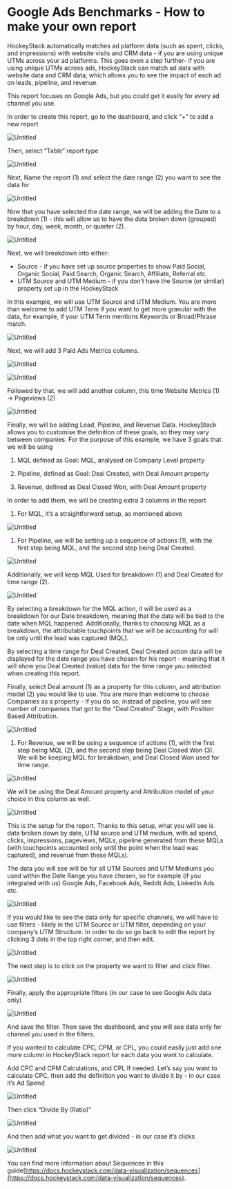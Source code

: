 # Google Ads Benchmarks - How to make your own report

HockeyStack automatically matches ad platform data (such as spent, clicks, and impressions) with website visits and CRM data - if you are using unique UTMs across your ad platforms. This goes even a step further- if you are using unique UTMs across ads, HockeyStack can match ad data with website data and CRM data, which allows you to see the impact of each ad on leads, pipeline, and revenue.

This report focuses on Google Ads, but you could get it easily for every ad channel you use.

In order to create this report, go to the dashboard, and click “+” to add a new report

![Untitled](Google%20Ads%20Benchmarks%20-%20How%20to%20make%20your%20own%20repor%20eff6ec5a37ff4ab2b8bf79fee42a06e4/Untitled.png)

Then, select “Table” report type

![Untitled](Google%20Ads%20Benchmarks%20-%20How%20to%20make%20your%20own%20repor%20eff6ec5a37ff4ab2b8bf79fee42a06e4/Untitled%201.png)

Next, Name the report (1) and select the date range (2) you want to see the data for

![Untitled](Google%20Ads%20Benchmarks%20-%20How%20to%20make%20your%20own%20repor%20eff6ec5a37ff4ab2b8bf79fee42a06e4/Untitled%202.png)

Now that you have selected the date range, we will be adding the Date to a breakdown (1) - this will allow us to have the data broken down (grouped) by hour, day, week, month, or quarter (2).

![Untitled](Google%20Ads%20Benchmarks%20-%20How%20to%20make%20your%20own%20repor%20eff6ec5a37ff4ab2b8bf79fee42a06e4/Untitled%203.png)

Next, we will breakdown into either:

- Source - if you have set up source properties to show Paid Social, Organic Social, Paid Search, Organic Search, Affiliate, Referral etc.
- UTM Source and UTM Medium - if you don’t have the Source (or similar) property set up in the HockeyStack

In this example, we will use UTM Source and UTM Medium. You are more than welcome to add UTM Term if you want to get more granular with the data, for example, if your UTM Term mentions Keywords or Broad/Phrase match.

![Untitled](Google%20Ads%20Benchmarks%20-%20How%20to%20make%20your%20own%20repor%20eff6ec5a37ff4ab2b8bf79fee42a06e4/Untitled%204.png)

Next, we will add 3 Paid Ads Metrics columns.

![Untitled](Google%20Ads%20Benchmarks%20-%20How%20to%20make%20your%20own%20repor%20eff6ec5a37ff4ab2b8bf79fee42a06e4/Untitled%205.png)

![Untitled](Google%20Ads%20Benchmarks%20-%20How%20to%20make%20your%20own%20repor%20eff6ec5a37ff4ab2b8bf79fee42a06e4/Untitled%206.png)

Followed by that, we will add another column, this time Website Metrics (1)  -> Pageviews (2)

![Untitled](Google%20Ads%20Benchmarks%20-%20How%20to%20make%20your%20own%20repor%20eff6ec5a37ff4ab2b8bf79fee42a06e4/Untitled%207.png)

Finally, we will be adding Lead, Pipeline, and Revenue Data. HockeyStack allows you to customise the definition of these goals, so they may vary between companies. For the purpose of this example, we have 3 goals that we will be using

1. MQL defined as Goal: MQL, analysed on Company Level property

2. Pipeline, defined as Goal: Deal Created, with Deal Amount property

3. Revenue, defined as Deal Closed Won, with Deal Amount property

In order to add them, we will be creating extra 3 columns in the report

1. For MQL, it’s a straightforward setup, as mentioned above

![Untitled](Google%20Ads%20Benchmarks%20-%20How%20to%20make%20your%20own%20repor%20eff6ec5a37ff4ab2b8bf79fee42a06e4/Untitled%208.png)

1. For Pipeline, we will be setting up a sequence of actions (1), with the first step being MQL, and the second step being Deal Created.

![Untitled](Google%20Ads%20Benchmarks%20-%20How%20to%20make%20your%20own%20repor%20eff6ec5a37ff4ab2b8bf79fee42a06e4/Untitled%209.png)

Additionally, we will keep MQL Used for breakdown (1) and Deal Created for time range (2).

![Untitled](Google%20Ads%20Benchmarks%20-%20How%20to%20make%20your%20own%20repor%20eff6ec5a37ff4ab2b8bf79fee42a06e4/Untitled%2010.png)

By selecting a breakdown for the MQL action, it will be used as a breakdown for our Date breakdown, meaning that the data will be tied to the date when MQL happened. Additionally, thanks to choosing MQL as a breakdown, the attributable touchpoints that we will be accounting for will be only until the lead was captured (MQL).

By selecting a time range for Deal Created, Deal Created action data will be displayed for the date range you have chosen for his report - meaning that it will show you Deal Created (value) data for the time range you selected when creating this report.

Finally, select Deal amount (1) as a property for this column, and attribution model (2) you would like to use. You are more than welcome to choose Companies as a property - if you do so, instead of pipeline, you will see number of companies that got to the “Deal Created” Stage, with Position Based Attribution.

![Untitled](Google%20Ads%20Benchmarks%20-%20How%20to%20make%20your%20own%20repor%20eff6ec5a37ff4ab2b8bf79fee42a06e4/Untitled%2011.png)

1. For Revenue, we will be using a sequence of actions (1), with the first step being MQL (2), and the second step being Deal Closed Won (3). We will be keeping MQL for breakdown, and Deal Closed Won used for time range.

![Untitled](Google%20Ads%20Benchmarks%20-%20How%20to%20make%20your%20own%20repor%20eff6ec5a37ff4ab2b8bf79fee42a06e4/Untitled%2012.png)

We will be using the Deal Amount property and Attribution model of your choice in this column as well.

![Untitled](Google%20Ads%20Benchmarks%20-%20How%20to%20make%20your%20own%20repor%20eff6ec5a37ff4ab2b8bf79fee42a06e4/Untitled%2013.png)

This is the setup for the report. Thanks to this setup, what you will see is data broken down by date, UTM source and UTM medium, with ad spend, clicks, impressions, pageviews, MQLs, pipeline generated from these MQLs (with touchpoints accounted only until the point when the lead was captured), and revenue from these MQLs).

The data you will see will be for all UTM Sources and UTM Mediums you used within the Date Range you have chosen, so for example (if you integrated with us) Google Ads, Facebook Ads, Reddit Ads, LinkedIn Ads etc.

![Untitled](Google%20Ads%20Benchmarks%20-%20How%20to%20make%20your%20own%20repor%20eff6ec5a37ff4ab2b8bf79fee42a06e4/Untitled%2014.png)

If you would like to see the data only for specific channels, we will have to use filters - likely in the UTM Source or UTM filter, depending on your company’s UTM Structure. In order to do so go back to edit the report by clicking 3 dots in the top right corner, and then edit.

![Untitled](Google%20Ads%20Benchmarks%20-%20How%20to%20make%20your%20own%20repor%20eff6ec5a37ff4ab2b8bf79fee42a06e4/Untitled%2015.png)

The next step is to click on the property we want to filter and click filter.

![Untitled](Google%20Ads%20Benchmarks%20-%20How%20to%20make%20your%20own%20repor%20eff6ec5a37ff4ab2b8bf79fee42a06e4/Untitled%2016.png)

Finally, apply the appropriate filters (in our case to see Google Ads data only)

![Untitled](Google%20Ads%20Benchmarks%20-%20How%20to%20make%20your%20own%20repor%20eff6ec5a37ff4ab2b8bf79fee42a06e4/Untitled%2017.png)

And save the filter. Then save the dashboard, and you will see data only for channel you used in the filters.

If you wanted to calculate CPC, CPM, or CPL, you could easily just add one more column in HockeyStack report for each data you want to calculate.

Add CPC and CPM Calculations, and CPL If needed. Let’s say you want to calculate CPC, then add the definition you want to divide it by - in our case it’s Ad Spend

![Untitled](Google%20Ads%20Benchmarks%20-%20How%20to%20make%20your%20own%20repor%20eff6ec5a37ff4ab2b8bf79fee42a06e4/Untitled%2018.png)

Then click “Divide By (Ratio)”

![Untitled](Google%20Ads%20Benchmarks%20-%20How%20to%20make%20your%20own%20repor%20eff6ec5a37ff4ab2b8bf79fee42a06e4/Untitled%2019.png)

And then add what you want to get divided - in our case it’s clicks

![Untitled](Google%20Ads%20Benchmarks%20-%20How%20to%20make%20your%20own%20repor%20eff6ec5a37ff4ab2b8bf79fee42a06e4/Untitled%2020.png)

You can find more information about Sequences in this guide[https://docs.hockeystack.com/data-visualization/sequences](https://docs.hockeystack.com/data-visualization/sequences).